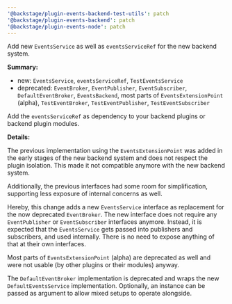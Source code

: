 ```yaml
---
'@backstage/plugin-events-backend-test-utils': patch
'@backstage/plugin-events-backend': patch
'@backstage/plugin-events-node': patch
---
```


Add new `EventsService` as well as `eventsServiceRef` for the new backend system.

**Summary:**

- new:
  `EventsService`, `eventsServiceRef`, `TestEventsService`
- deprecated:
  `EventBroker`, `EventPublisher`, `EventSubscriber`, `DefaultEventBroker`, `EventsBackend`,
  most parts of `EventsExtensionPoint` (alpha),
  `TestEventBroker`, `TestEventPublisher`, `TestEventSubscriber`

Add the `eventsServiceRef` as dependency to your backend plugins
or backend plugin modules.

**Details:**

The previous implementation using the `EventsExtensionPoint` was added in the early stages
of the new backend system and does not respect the plugin isolation.
This made it not compatible anymore with the new backend system.

Additionally, the previous interfaces had some room for simplification,
supporting less exposure of internal concerns as well.

Hereby, this change adds a new `EventsService` interface as replacement for the now deprecated `EventBroker`.
The new interface does not require any `EventPublisher` or `EventSubscriber` interfaces anymore.
Instead, it is expected that the `EventsService` gets passed into publishers and subscribers,
and used internally. There is no need to expose anything of that at their own interfaces.

Most parts of `EventsExtensionPoint` (alpha) are deprecated as well and were not usable
(by other plugins or their modules) anyway.

The `DefaultEventBroker` implementation is deprecated and wraps the new `DefaultEventsService` implementation.
Optionally, an instance can be passed as argument to allow mixed setups to operate alongside.

